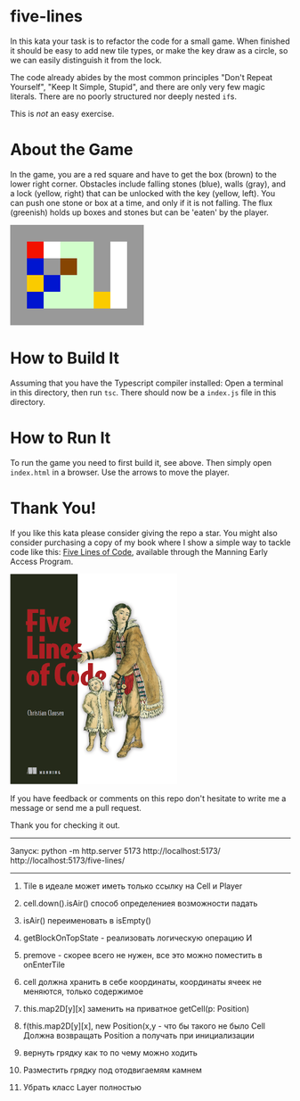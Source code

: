 # five-lines

In this kata your task is to refactor the code for a small game. When finished it should be easy to add new tile types, or make the key draw as a circle, so we can easily distinguish it from the lock. 

The code already abides by the most common principles "Don't Repeat Yourself", "Keep It Simple, Stupid", and there are only very few magic literals. There are no poorly structured nor deeply nested `if`s.

This is *not* an easy exercise.

# About the Game
In the game, you are a red square and have to get the box (brown) to the lower right corner. Obstacles include falling stones (blue), walls (gray), and a lock (yellow, right) that can be unlocked with the key (yellow, left). You can push one stone or box at a time, and only if it is not falling. The flux (greenish) holds up boxes and stones but can be 'eaten' by the player. 

![Screenshot of the game](game.png)

# How to Build It
Assuming that you have the Typescript compiler installed: Open a terminal in this directory, then run `tsc`. There should now be a `index.js` file in this directory.

# How to Run It
To run the game you need to first build it, see above. Then simply open `index.html` in a browser. Use the arrows to move the player.

# Thank You!
If you like this kata please consider giving the repo a star. You might also consider purchasing a copy of my book where I show a simple way to tackle code like this: [Five Lines of Code](https://www.manning.com/books/five-lines-of-code), available through the Manning Early Access Program.

[![Five Lines of Code](frontpage.png)](https://www.manning.com/books/five-lines-of-code)

If you have feedback or comments on this repo don't hesitate to write me a message or send me a pull request. 

Thank you for checking it out.

----

Запуск:
python -m http.server 5173
http://localhost:5173/
http://localhost:5173/five-lines/


----

1. Tile в идеале может иметь только ссылку на Cell и Player

2. cell.down().isAir() способ определениея возможности падать

3. isAir() переименовать в isEmpty()

4. getBlockOnTopState - реализовать логическую операцию И 

5. premove - скорее всего не нужен, все это можно поместить в onEnterTile

6. cell должна хранить в себе координаты, координаты ячеек не меняются, только содержимое

7. this.map2D[y][x] заменить на приватное getCell(p: Position)

8. f(this.map2D[y][x], new Position(x,y - что бы такого не было Cell Должна возвращать Position а получать при инициализации

9. вернуть грядку как то по чему можно ходить

10. Разместить грядку под отодвигаемям камнем

11. Убрать класс Layer полностью